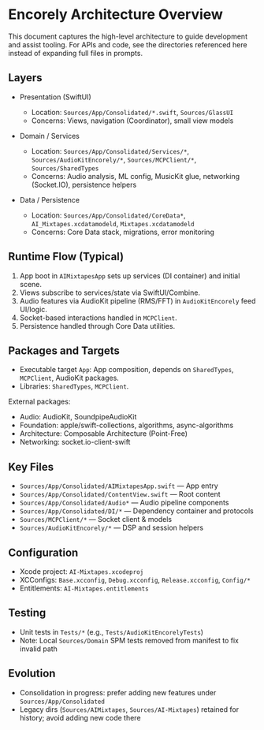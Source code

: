 # Encorely Architecture Overview

This document captures the high-level architecture to guide development and assist tooling. For APIs and code, see the directories referenced here instead of expanding full files in prompts.

## Layers
- Presentation (SwiftUI)
  - Location: `Sources/App/Consolidated/*.swift`, `Sources/GlassUI`
  - Concerns: Views, navigation (Coordinator), small view models

- Domain / Services
  - Location: `Sources/App/Consolidated/Services/*`, `Sources/AudioKitEncorely/*`, `Sources/MCPClient/*`, `Sources/SharedTypes`
  - Concerns: Audio analysis, ML config, MusicKit glue, networking (Socket.IO), persistence helpers

- Data / Persistence
  - Location: `Sources/App/Consolidated/CoreData*`, `AI_Mixtapes.xcdatamodeld`, `Mixtapes.xcdatamodeld`
  - Concerns: Core Data stack, migrations, error monitoring

## Runtime Flow (Typical)
1. App boot in `AIMixtapesApp` sets up services (DI container) and initial scene.
2. Views subscribe to services/state via SwiftUI/Combine.
3. Audio features via AudioKit pipeline (RMS/FFT) in `AudioKitEncorely` feed UI/logic.
4. Socket-based interactions handled in `MCPClient`.
5. Persistence handled through Core Data utilities.

## Packages and Targets
- Executable target `App`: App composition, depends on `SharedTypes`, `MCPClient`, AudioKit packages.
- Libraries: `SharedTypes`, `MCPClient`.

External packages:
- Audio: AudioKit, SoundpipeAudioKit
- Foundation: apple/swift-collections, algorithms, async-algorithms
- Architecture: Composable Architecture (Point-Free)
- Networking: socket.io-client-swift

## Key Files
- `Sources/App/Consolidated/AIMixtapesApp.swift` — App entry
- `Sources/App/Consolidated/ContentView.swift` — Root content
- `Sources/App/Consolidated/Audio*` — Audio pipeline components
- `Sources/App/Consolidated/DI/*` — Dependency container and protocols
- `Sources/MCPClient/*` — Socket client & models
- `Sources/AudioKitEncorely/*` — DSP and session helpers

## Configuration
- Xcode project: `AI-Mixtapes.xcodeproj`
- XCConfigs: `Base.xcconfig`, `Debug.xcconfig`, `Release.xcconfig`, `Config/*`
- Entitlements: `AI-Mixtapes.entitlements`

## Testing
- Unit tests in `Tests/*` (e.g., `Tests/AudioKitEncorelyTests`)
- Note: Local `Sources/Domain` SPM tests removed from manifest to fix invalid path

## Evolution
- Consolidation in progress: prefer adding new features under `Sources/App/Consolidated`
- Legacy dirs (`Sources/AIMixtapes`, `Sources/AI-Mixtapes`) retained for history; avoid adding new code there

